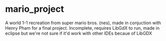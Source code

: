 # mario_project
A world 1-1 recreation from super mario bros. (nes), made in conjuction with Henry Pham for a final project. Incomplete, requires LibGdX to run, made in eclipse but we're not sure if it'd work with other IDEs becaue of LibGDX
